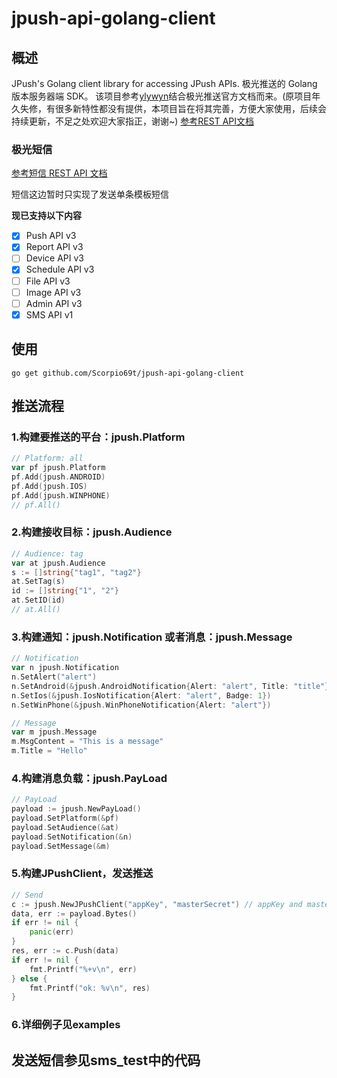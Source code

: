 # jpush-api-golang-client



## 概述
JPush's Golang client library for accessing JPush APIs. 极光推送的 Golang 版本服务器端 SDK。
该项目参考[ylywyn](https://github.com/ylywyn/jpush-api-go-client)结合极光推送官方文档而来。(原项目年久失修，有很多新特性都没有提供，本项目旨在将其完善，方便大家使用，后续会持续更新，不足之处欢迎大家指正，谢谢~)
[参考REST API文档](https://docs.jiguang.cn/jpush/server/push/server_overview/)

### 极光短信

[参考短信 REST API 文档](https://docs.jiguang.cn/jsms/server/rest_api_summary)

短信这边暂时只实现了发送单条模板短信

**现已支持以下内容**

- [x] Push API v3
- [x] Report API v3
- [ ] Device API v3
- [x] Schedule API v3
- [ ] File API v3
- [ ] Image API v3
- [ ] Admin API v3
- [x] SMS API v1

## 使用
`go get github.com/Scorpio69t/jpush-api-golang-client`

## 推送流程



### 1.构建要推送的平台：jpush.Platform
```go
// Platform: all
var pf jpush.Platform
pf.Add(jpush.ANDROID)
pf.Add(jpush.IOS)
pf.Add(jpush.WINPHONE)
// pf.All()
```



### 2.构建接收目标：jpush.Audience

```go
// Audience: tag
var at jpush.Audience
s := []string{"tag1", "tag2"}
at.SetTag(s)
id := []string{"1", "2"}
at.SetID(id)
// at.All()
```



### 3.构建通知：jpush.Notification 或者消息：jpush.Message

```go
// Notification
var n jpush.Notification
n.SetAlert("alert")
n.SetAndroid(&jpush.AndroidNotification{Alert: "alert", Title: "title"})
n.SetIos(&jpush.IosNotification{Alert: "alert", Badge: 1})
n.SetWinPhone(&jpush.WinPhoneNotification{Alert: "alert"})

// Message
var m jpush.Message
m.MsgContent = "This is a message"
m.Title = "Hello"
```



### 4.构建消息负载：jpush.PayLoad

```go
// PayLoad
payload := jpush.NewPayLoad()
payload.SetPlatform(&pf)
payload.SetAudience(&at)
payload.SetNotification(&n)
payload.SetMessage(&m)
```



### 5.构建JPushClient，发送推送

```go
// Send
c := jpush.NewJPushClient("appKey", "masterSecret") // appKey and masterSecret can be gotten from https://www.jiguang.cn/
data, err := payload.Bytes()
if err != nil {
	panic(err)
}
res, err := c.Push(data)
if err != nil {
	fmt.Printf("%+v\n", err)
} else {
	fmt.Printf("ok: %v\n", res)
}
```

### 6.详细例子见examples

## 发送短信参见sms_test中的代码

